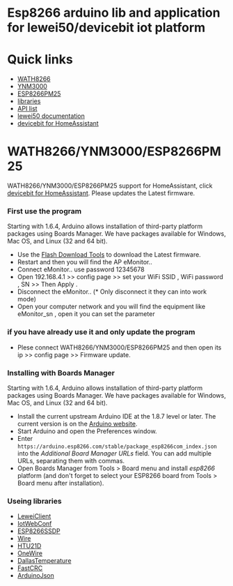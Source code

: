 Esp8266 arduino lib and application for lewei50/devicebit iot platform
===========================================

# Quick links

- [WATH8266](/WATH8266)
- [YNM3000](/YNM3000)
- [ESP8266PM25](/ESP8266PM25)
- [libraries](/libraries)
- [API list](https://www.lewei50.com/dev/apiList?version=1&sk=71)
- [lewei50 documentation](https://www.kancloud.cn/lewei50/lewei50-usermanual/811104)
- [devicebit for HomeAssistant](https://github.com/lewei50/homeassistant/tree/master/custom_components/devicebit)



# WATH8266/YNM3000/ESP8266PM25

WATH8266/YNM3000/ESP8266PM25 support for HomeAssistant, click [devicebit for HomeAssistant](https://github.com/lewei50/homeassistant/tree/master/custom_components/devicebit). Please updates the Latest firmware. 

### First use the program

Starting with 1.6.4, Arduino allows installation of third-party platform packages using Boards Manager. We have packages available for Windows, Mac OS, and Linux (32 and 64 bit).

- Use the [Flash Download Tools](https://www.espressif.com/en/support/download/other-tools) to download the Latest firmware.
- Restart and then you will find the AP eMonitor..
- Connect eMonitor.. use password 12345678 
- Open 192.168.4.1 >> config page >> set your WiFi SSID , WiFi password , SN >> Then Apply .
- Disconnect the eMonitor.. (* Only disconnect it they can into work mode)
- Open your computer network and you will find the equipment like eMonitor_sn , open it you can set the parameter

### if you have already use it and only update the program
- Plese connect WATH8266/YNM3000/ESP8266PM25 and then open its ip >> config page >> Firmware update.

### Installing with Boards Manager

Starting with 1.6.4, Arduino allows installation of third-party platform packages using Boards Manager. We have packages available for Windows, Mac OS, and Linux (32 and 64 bit).

- Install the current upstream Arduino IDE at the 1.8.7 level or later. The current version is on the [Arduino website](https://www.arduino.cc/en/main/software).
- Start Arduino and open the Preferences window.
- Enter ```https://arduino.esp8266.com/stable/package_esp8266com_index.json``` into the *Additional Board Manager URLs* field. You can add multiple URLs, separating them with commas.
- Open Boards Manager from Tools > Board menu and install *esp8266* platform (and don't forget to select your ESP8266 board from Tools > Board menu after installation).

### Useing libraries

- [LeweiClient](/libraries/LeweiClient)
- [IotWebConf](https://github.com/prampec/IotWebConf)
- [ESP8266SSDP](/libraries/ESP8266SSDP)
- [Wire](https://www.arduino.cc/en/Reference/Wire)
- [HTU21D](https://github.com/enjoyneering/HTU21D)
- [OneWire](https://github.com/PaulStoffregen/OneWire)
- [DallasTemperature](https://github.com/milesburton/Arduino-Temperature-Control-Library)
- [FastCRC](https://github.com/FrankBoesing/FastCRC)
- [ArduinoJson](https://github.com/bblanchon/ArduinoJson)
